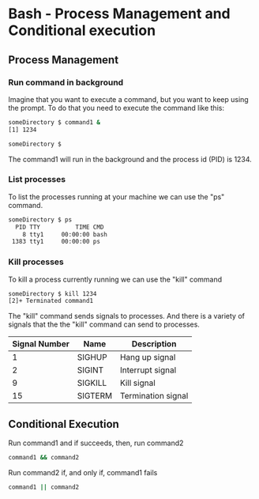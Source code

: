 # Bash - Process Management and Conditional execution

## Process Management

### Run command in background

Imagine that you want to execute a command, but you want to keep using the prompt. To do that you need to execute the command like this:

```bash
someDirectory $ command1 &
[1] 1234

someDirectory $ 
```
The command1 will run in the background and the process id (PID) is 1234.

### List processes

To list the processes running at your machine we can use the "ps" command.

```bash
someDirectory $ ps
  PID TTY          TIME CMD
    8 tty1     00:00:00 bash
 1383 tty1     00:00:00 ps
```

### Kill processes

To kill a process currently running we can use the "kill" command

```bash
someDirectory $ kill 1234
[2]+ Terminated command1
``` 

The "kill" command sends signals to processes. And there is a variety of signals that the the "kill" command can send to processes.

| Signal Number | Name | Description |
| ------------- | ---- | ----------- |
| 1 |	SIGHUP | Hang up signal |
| 2 |	SIGINT | Interrupt signal |
| 9 |	SIGKILL |	Kill signal |
| 15 | SIGTERM | Termination signal |


## Conditional Execution

Run command1 and if succeeds, then, run command2 

```bash
command1 && command2
```

Run command2 if, and only if, command1 fails
```bash
command1 || command2
```

